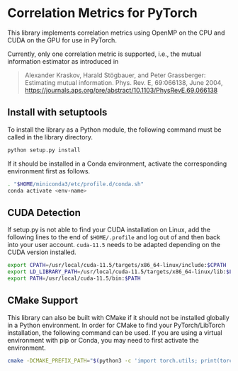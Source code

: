 # Correlation Metrics for PyTorch

This library implements correlation metrics using OpenMP on the CPU and CUDA on the GPU for use in PyTorch.

Currently, only one correlation metric is supported, i.e., the mutual information estimator as introduced in

> Alexander Kraskov, Harald Stögbauer, and Peter Grassberger: Estimating mutual information.
Phys. Rev. E, 69:066138, June 2004, https://journals.aps.org/pre/abstract/10.1103/PhysRevE.69.066138


## Install with setuptools

To install the library as a Python module, the following command must be called in the library directory.

```sh
python setup.py install
```

If it should be installed in a Conda environment, activate the corresponding environment first as follows.

```sh
. "$HOME/miniconda3/etc/profile.d/conda.sh"
conda activate <env-name>
```


## CUDA Detection

If setup.py is not able to find your CUDA installation on Linux, add the following lines to the end of `$HOME/.profile`
and log out of and then back into your user account.
`cuda-11.5` needs to be adapted depending on the CUDA version installed.

```sh
export CPATH=/usr/local/cuda-11.5/targets/x86_64-linux/include:$CPATH
export LD_LIBRARY_PATH=/usr/local/cuda-11.5/targets/x86_64-linux/lib:$LD_LIBRARY_PATH
export PATH=/usr/local/cuda-11.5/bin:$PATH
```


## CMake Support

This library can also be built with CMake if it should not be installed globally in a Python environment.
In order for CMake to find your PyTorch/LibTorch installation, the following command can be used.
If you are using a virtual environment with pip or Conda, you may need to first activate the environment.

```sh
cmake -DCMAKE_PREFIX_PATH="$(python3 -c 'import torch.utils; print(torch.utils.cmake_prefix_path)')" ..
```
